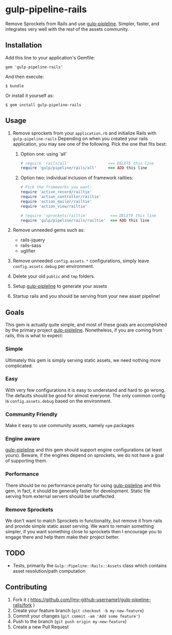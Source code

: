 # gulp-pipeline-rails

Remove Sprockets from Rails and use [gulp-pipleline](https://github.com/alienfast/gulp-pipeline).  Simpler, faster, and integrates very well with the rest of the assets community.

## Installation

Add this line to your application's Gemfile:

    gem 'gulp-pipeline-rails'

And then execute:

    $ bundle

Or install it yourself as:

    $ gem install gulp-pipeline-rails

## Usage

1. Remove sprockets from your `application.rb` and initialize Rails with `gulp-pipeline-rails`
    Depending on when you created your rails application, you may see one of the following.  Pick the one that fits best:

    1. Option one: using 'all'
    
        ```ruby
        # require 'rails/all'                 <== DELETE this line
        require 'gulp/pipeline/rails/all'     <== ADD this line
        ``` 
    1. Option two: individual inclusion of framework railties:
    
        ```ruby
        # Pick the frameworks you want:
        require 'active_record/railtie'
        require 'action_controller/railtie'
        require 'action_mailer/railtie'
        require 'action_view/railtie'
        
        # require 'sprockets/railtie'          <== DELETE this line
        require 'gulp/pipeline/rails/railtie'  <== ADD this line
        ``` 
    
1. Remove unneeded gems such as: 
   - rails-jquery
   - rails-sass
   - uglifier
   
1. Remove unneeded `config.assets.*` configurations, simply leave `config.assets.debug` per environment.

1. Delete your old `public` and `tmp` folders.
   
1. Setup [gulp-pipleline](https://github.com/alienfast/gulp-pipeline) to generate your assets

2. Startup rails and you should be serving from your new asset pipeline!
    
## Goals
This gem is actually quite simple, and most of these goals are accomplished by the primary project [gulp-pipleline](https://github.com/alienfast/gulp-pipeline).  Nonetheless, if you are coming from rails, this is what to expect:

### Simple 
Ultimately this gem is simply serving static assets, we need nothing more complicated.  

### Easy
With very few configurations it is easy to understand and hard to go wrong.  The defaults should be good for almost everyone.  The only common config is `config.assets.debug` based on the environment.   

### Community Friendly 
Make it easy to use community assets, namely `npm` packages

### Engine aware 
[gulp-pipleline](https://github.com/alienfast/gulp-pipeline) and this gem should support engine configurations (at least yours).  Beware, if the engines depend on sprockets, we do not have a goal of supporting them.

### Performance
There should be no performance penalty for using [gulp-pipleline](https://github.com/alienfast/gulp-pipeline) and this gem, in fact, it should be generally faster for development.  Static file serving from external servers should be unaffected.

### Remove Sprockets
We don't want to match Sprockets in functionality, but remove it from rails and provide simple static asset serving.  We want to remain something simpler, if you want something close to sprockets then I encourage you to engage there and help them make their project better.  


## TODO
- Tests, primarily the `Gulp::Pipeline::Rails::Assets` class which contains asset resolution/path computation


## Contributing

1. Fork it ( https://github.com/[my-github-username]/gulp-pipeline-rails/fork )
2. Create your feature branch (`git checkout -b my-new-feature`)
3. Commit your changes (`git commit -am 'Add some feature'`)
4. Push to the branch (`git push origin my-new-feature`)
5. Create a new Pull Request
